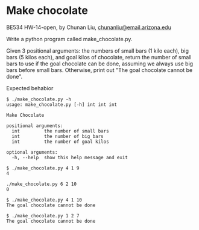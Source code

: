 # Make chocolate
BE534 HW-14-open, by Chunan Liu, chunanliu@email.arizona.edu

Write a python program called make_chocolate.py.

Given 3 positional arguments: the numbers of small bars (1 kilo each), big bars (5 kilos each), and goal kilos of chocolate, return the number of small bars to use if the goal chocolate can be done, assuming we always use big bars before small bars. Otherwise, print out "The goal chocolate cannot be done".

Expected behabior

```
$ ./make_chocolate.py -h
usage: make_chocolate.py [-h] int int int

Make Chocolate

positional arguments:
  int         the number of small bars
  int         the number of big bars
  int         the number of goal kilos

optional arguments:
  -h, --help  show this help message and exit
```

```
$ ./make_chocolate.py 4 1 9
4
```

```
./make_chocolate.py 6 2 10
0
```

```
$ ./make_chocolate.py 4 1 10
The goal chocolate cannot be done
```

```
$ ./make_chocolate.py 1 2 7
The goal chocolate cannot be done
```
